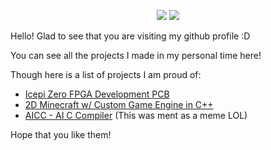 <p align="center">
  <img src="https://img.shields.io/stackexchange/stackoverflow/r/18260623?color=orange&label=reputation&logo=stackoverflow&style=for-the-badge&cacheSeconds=1600">
  <img src="https://komarev.com/ghpvc/?username=cheyao&color=blueviolet&style=for-the-badge">
</p>

Hello! Glad to see that you are visiting my github profile :D

You can see all the projects I made in my personal time here!

Though here is a list of projects I am proud of:
- [Icepi Zero FPGA Development PCB](https://github.com/cheyao/icepi-zero)
- [2D Minecraft w/ Custom Game Engine in C++](https://github.com/cheyao/2d-minecraft/)
- [AICC - AI C Compiler](github.com/cheyao/aicc) (This was ment as a meme LOL)

Hope that you like them!
